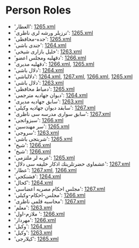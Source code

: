 # Person Roles
 * 'العطار': ‎[1265.xml](https://project-cairo-urban-news.github.io/CairoUrbanNews/?name=ottoman/1265.xml&text=%D8%A7%D9%84%D8%B9%D8%B7%D8%A7%D8%B1)
 * 'ترزیلر ورشه لری ناظری': ‎[1265.xml](https://project-cairo-urban-news.github.io/CairoUrbanNews/?name=ottoman/1265.xml&text=%D8%AA%D8%B1%D8%B2%DB%8C%D9%84%D8%B1%20%D9%88%D8%B1%D8%B4%D9%87%20%D9%84%D8%B1%DB%8C%20%D9%86%D8%A7%D8%B8%D8%B1%DB%8C)
 * 'جده-محافظی': ‎[1265.xml](https://project-cairo-urban-news.github.io/CairoUrbanNews/?name=ottoman/1265.xml&text=%D8%AC%D8%AF%D9%87%20%D9%85%D8%AD%D8%A7%D9%81%D8%B8%DB%8C)
 * 'جندی باشی': ‎[1264.xml](https://project-cairo-urban-news.github.io/CairoUrbanNews/?name=ottoman/1264.xml&text=%D8%AC%D9%86%D8%AF%DB%8C%20%D8%A8%D8%A7%D8%B4%DB%8C)
 * 'خلیل بازاری شيخى': ‎[1263.xml](https://project-cairo-urban-news.github.io/CairoUrbanNews/?name=ottoman/1263.xml&text=%D8%AE%D9%84%DB%8C%D9%84%20%D8%A8%D8%A7%D8%B2%D8%A7%D8%B1%DB%8C%20%D8%B4%D9%8A%D8%AE%D9%89)
 * 'دقهليه ومجلس اعضو': ‎[1266.xml](https://project-cairo-urban-news.github.io/CairoUrbanNews/?name=ottoman/1266.xml&text=%D8%AF%D9%82%D9%87%D9%84%D9%8A%D9%87%20%D9%88%D9%85%D8%AC%D9%84%D8%B3%20%D8%A7%D8%B9%D8%B6%D9%88)
 * 'دقهلیه مدیری': ‎[1266.xml](https://project-cairo-urban-news.github.io/CairoUrbanNews/?name=ottoman/1266.xml&text=%D8%AF%D9%82%D9%87%D9%84%DB%8C%D9%87%20%D9%85%D8%AF%DB%8C%D8%B1%DB%8C), [1265.xml](https://project-cairo-urban-news.github.io/CairoUrbanNews/?name=ottoman/1265.xml&text=%D8%AF%D9%82%D9%87%D9%84%DB%8C%D9%87%20%D9%85%D8%AF%DB%8C%D8%B1%DB%8C)
 * 'دلال باشى': ‎[1264.xml](https://project-cairo-urban-news.github.io/CairoUrbanNews/?name=ottoman/1264.xml&text=%D8%AF%D9%84%D8%A7%D9%84%20%D8%A8%D8%A7%D8%B4%D9%89)
 * 'دلالباشی': ‎[1264.xml](https://project-cairo-urban-news.github.io/CairoUrbanNews/?name=ottoman/1264.xml&text=%D8%AF%D9%84%D8%A7%D9%84%D8%A8%D8%A7%D8%B4%DB%8C), [1267.xml](https://project-cairo-urban-news.github.io/CairoUrbanNews/?name=ottoman/1267.xml&text=%D8%AF%D9%84%D8%A7%D9%84%D8%A8%D8%A7%D8%B4%DB%8C), [1266.xml](https://project-cairo-urban-news.github.io/CairoUrbanNews/?name=ottoman/1266.xml&text=%D8%AF%D9%84%D8%A7%D9%84%D8%A8%D8%A7%D8%B4%DB%8C), [1265.xml](https://project-cairo-urban-news.github.io/CairoUrbanNews/?name=ottoman/1265.xml&text=%D8%AF%D9%84%D8%A7%D9%84%D8%A8%D8%A7%D8%B4%DB%8C)
 * 'دلال باشی': ‎[1263.xml](https://project-cairo-urban-news.github.io/CairoUrbanNews/?name=ottoman/1263.xml&text=%D8%AF%D9%84%D8%A7%D9%84%20%D8%A8%D8%A7%D8%B4%DB%8C)
 * 'دمياط محافظی': ‎[1265.xml](https://project-cairo-urban-news.github.io/CairoUrbanNews/?name=ottoman/1265.xml&text=%D8%AF%D9%85%D9%8A%D8%A7%D8%B7%20%D9%85%D8%AD%D8%A7%D9%81%D8%B8%DB%8C)
 * 'ديوان جهادیه مترجمی': ‎[1264.xml](https://project-cairo-urban-news.github.io/CairoUrbanNews/?name=ottoman/1264.xml&text=%D8%AF%D9%8A%D9%88%D8%A7%D9%86%20%D8%AC%D9%87%D8%A7%D8%AF%DB%8C%D9%87%20%D9%85%D8%AA%D8%B1%D8%AC%D9%85%DB%8C)
 * 'سابق جهادیه مدیری': ‎[1263.xml](https://project-cairo-urban-news.github.io/CairoUrbanNews/?name=ottoman/1263.xml&text=%D8%B3%D8%A7%D8%A8%D9%82%20%D8%AC%D9%87%D8%A7%D8%AF%DB%8C%D9%87%20%D9%85%D8%AF%DB%8C%D8%B1%DB%8C)
 * 'سابقد دیوان جهادیه وکیلی': ‎[1267.xml](https://project-cairo-urban-news.github.io/CairoUrbanNews/?name=ottoman/1267.xml&text=%D8%B3%D8%A7%D8%A8%D9%82%D8%AF%20%D8%AF%DB%8C%D9%88%D8%A7%D9%86%20%D8%AC%D9%87%D8%A7%D8%AF%DB%8C%D9%87%20%D9%88%DA%A9%DB%8C%D9%84%DB%8C)
 * 'سابق سواری مدرسه سی ناظری': ‎[1267.xml](https://project-cairo-urban-news.github.io/CairoUrbanNews/?name=ottoman/1267.xml&text=%D8%B3%D8%A7%D8%A8%D9%82%20%D8%B3%D9%88%D8%A7%D8%B1%DB%8C%20%D9%85%D8%AF%D8%B1%D8%B3%D9%87%20%D8%B3%DB%8C%20%D9%86%D8%A7%D8%B8%D8%B1%DB%8C)
 * 'سبزواتجی': ‎[1266.xml](https://project-cairo-urban-news.github.io/CairoUrbanNews/?name=ottoman/1266.xml&text=%D8%B3%D8%A8%D8%B2%D9%88%D8%A7%D8%AA%D8%AC%DB%8C)
 * 'سر مهندسين': ‎[1265.xml](https://project-cairo-urban-news.github.io/CairoUrbanNews/?name=ottoman/1265.xml&text=%D8%B3%D8%B1%20%D9%85%D9%87%D9%86%D8%AF%D8%B3%D9%8A%D9%86)
 * 'سروجی': ‎[1263.xml](https://project-cairo-urban-news.github.io/CairoUrbanNews/?name=ottoman/1263.xml&text=%D8%B3%D8%B1%D9%88%D8%AC%DB%8C)
 * 'شربتجی باشی': ‎[1265.xml](https://project-cairo-urban-news.github.io/CairoUrbanNews/?name=ottoman/1265.xml&text=%D8%B4%D8%B1%D8%A8%D8%AA%D8%AC%DB%8C%20%D8%A8%D8%A7%D8%B4%DB%8C)
 * 'شيخ': ‎[1266.xml](https://project-cairo-urban-news.github.io/CairoUrbanNews/?name=ottoman/1266.xml&text=%D8%B4%D9%8A%D8%AE)
 * 'شیخ': ‎[1266.xml](https://project-cairo-urban-news.github.io/CairoUrbanNews/?name=ottoman/1266.xml&text=%D8%B4%DB%8C%D8%AE)
 * 'عربه لر ملتزمی': ‎[1265.xml](https://project-cairo-urban-news.github.io/CairoUrbanNews/?name=ottoman/1265.xml&text=%D8%B9%D8%B1%D8%A8%D9%87%20%D9%84%D8%B1%20%D9%85%D9%84%D8%AA%D8%B2%D9%85%DB%8C)
 * 'عشماوى حضرتلرينك اذكار خليفه سی دلال': ‎[1267.xml](https://project-cairo-urban-news.github.io/CairoUrbanNews/?name=ottoman/1267.xml&text=%D8%B9%D8%B4%D9%85%D8%A7%D9%88%D9%89%20%D8%AD%D8%B6%D8%B1%D8%AA%D9%84%D8%B1%D9%8A%D9%86%D9%83%20%D8%A7%D8%B0%D9%83%D8%A7%D8%B1%20%D8%AE%D9%84%D9%8A%D9%81%D9%87%20%D8%B3%DB%8C%20%D8%AF%D9%84%D8%A7%D9%84)
 * 'عطار': ‎[1267.xml](https://project-cairo-urban-news.github.io/CairoUrbanNews/?name=ottoman/1267.xml&text=%D8%B9%D8%B7%D8%A7%D8%B1), [1266.xml](https://project-cairo-urban-news.github.io/CairoUrbanNews/?name=ottoman/1266.xml&text=%D8%B9%D8%B7%D8%A7%D8%B1)
 * 'فشنکجي': ‎[1264.xml](https://project-cairo-urban-news.github.io/CairoUrbanNews/?name=ottoman/1264.xml&text=%D9%81%D8%B4%D9%86%DA%A9%D8%AC%D9%8A)
 * 'كحال': ‎[1264.xml](https://project-cairo-urban-news.github.io/CairoUrbanNews/?name=ottoman/1264.xml&text=%D9%83%D8%AD%D8%A7%D9%84)
 * 'مجلس احکام مصريه اعضاسى': ‎[1267.xml](https://project-cairo-urban-news.github.io/CairoUrbanNews/?name=ottoman/1267.xml&text=%D9%85%D8%AC%D9%84%D8%B3%20%D8%A7%D8%AD%DA%A9%D8%A7%D9%85%20%D9%85%D8%B5%D8%B1%D9%8A%D9%87%20%D8%A7%D8%B9%D8%B6%D8%A7%D8%B3%D9%89)
 * 'مجلس-احکام-وکیلی': ‎[1266.xml](https://project-cairo-urban-news.github.io/CairoUrbanNews/?name=ottoman/1266.xml&text=%D9%85%D8%AC%D9%84%D8%B3%20%D8%A7%D8%AD%DA%A9%D8%A7%D9%85%20%D9%88%DA%A9%DB%8C%D9%84%DB%8C)
 * 'محاسبه قلمی ناظری': ‎[1267.xml](https://project-cairo-urban-news.github.io/CairoUrbanNews/?name=ottoman/1267.xml&text=%D9%85%D8%AD%D8%A7%D8%B3%D8%A8%D9%87%20%D9%82%D9%84%D9%85%DB%8C%20%D9%86%D8%A7%D8%B8%D8%B1%DB%8C)
 * 'معلم': ‎[1263.xml](https://project-cairo-urban-news.github.io/CairoUrbanNews/?name=ottoman/1263.xml&text=%D9%85%D8%B9%D9%84%D9%85)
 * 'ملازم-اول ': ‎[1266.xml](https://project-cairo-urban-news.github.io/CairoUrbanNews/?name=ottoman/1266.xml&text=%D9%85%D9%84%D8%A7%D8%B2%D9%85%20%D8%A7%D9%88%D9%84%20)
 * 'مهردار': ‎[1266.xml](https://project-cairo-urban-news.github.io/CairoUrbanNews/?name=ottoman/1266.xml&text=%D9%85%D9%87%D8%B1%D8%AF%D8%A7%D8%B1)
 * 'وكيل': ‎[1264.xml](https://project-cairo-urban-news.github.io/CairoUrbanNews/?name=ottoman/1264.xml&text=%D9%88%D9%83%D9%8A%D9%84)
 * 'وکیل': ‎[1263.xml](https://project-cairo-urban-news.github.io/CairoUrbanNews/?name=ottoman/1263.xml&text=%D9%88%DA%A9%DB%8C%D9%84)
 * 'کيلارجى': ‎[1265.xml](https://project-cairo-urban-news.github.io/CairoUrbanNews/?name=ottoman/1265.xml&text=%DA%A9%D9%8A%D9%84%D8%A7%D8%B1%D8%AC%D9%89)
